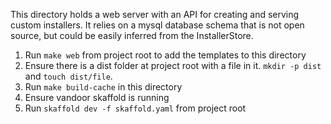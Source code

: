 This directory holds a web server with an API for creating and serving custom installers.
It relies on a mysql database schema that is not open source, but could be easily inferred from the InstallerStore.

1. Run `make web` from project root to add the templates to this directory
1. Ensure there is a dist folder at project root with a file in it. `mkdir -p dist` and `touch dist/file`.
1. Run `make build-cache` in this directory
1. Ensure vandoor skaffold is running
1. Run `skaffold dev -f skaffold.yaml` from project root
